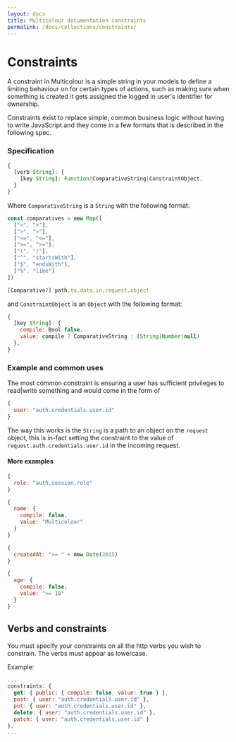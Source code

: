 ```yaml
---
layout: docs
title: Multicolour documentation constraints
permalink: /docs/collections/constraints/
---
```


# Constraints

A constraint in Multicolour is a simple string in your models to define a limiting behaviour on for certain types of actions, such as making sure when something is created it gets assigned the logged in user's identifier for ownership.

Constraints exist to replace simple, common business logic without having to write JavaScript and they come in a few formats that is described in the following spec.

### Specification

```javascript
{
  [verb String]: {
    [key String]: Function|ComparativeString|ConstraintObject,
  }
}
```

Where `ComparativeString` is a `String` with the following format:

```javascript
const comparatives = new Map([
  ["<", "<"],
  [">", ">"],
  ["<=", "<="],
  [">=", ">="],
  ["!", "!"],
  ["^", "startsWith"],
  ["$", "endsWith"],
  ["%", "like"]
])

[Comparative?] path.to.data.in.request.object
```

and `ConstraintObject` is an `Object` with the following format:

```javascript
{
  [key String]: {
    compile: Bool false,
    value: compile ? ComparativeString : (String|Number|null)
  },
}
```

### Example and common uses

The most common constraint is ensuring a user has sufficient privileges to read|write something and would come in the form of

```javascript
{
  user: "auth.credentials.user.id"
}
```

The way this works is the `String` is a path to an object on the `request` object, this is in-fact setting the constraint to the value of `request.auth.credentials.user.id` in the incoming request.

#### More examples

```javascript
{
  role: "auth.session.role"
}

{
  name: {
    compile: false,
    value: "Multicolour"
  }
}

{
  createdAt: ">= " + new Date(2015)
}

{
  age: {
    compile: false,
    value: ">= 18"
  }
}
```

## Verbs and constraints

You must specify your constraints on all the http verbs you wish to constrain. The verbs must appear as lowercase.

Example:

```javascript
...
constraints: {
  get: { public: { compile: false, value: true } },
  post: { user: "auth.credentials.user.id" },
  put: { user: "auth.credentials.user.id" },
  delete: { user: "auth.credentials.user.id" },
  patch: { user: "auth.credentials.user.id" }
},
...
```
